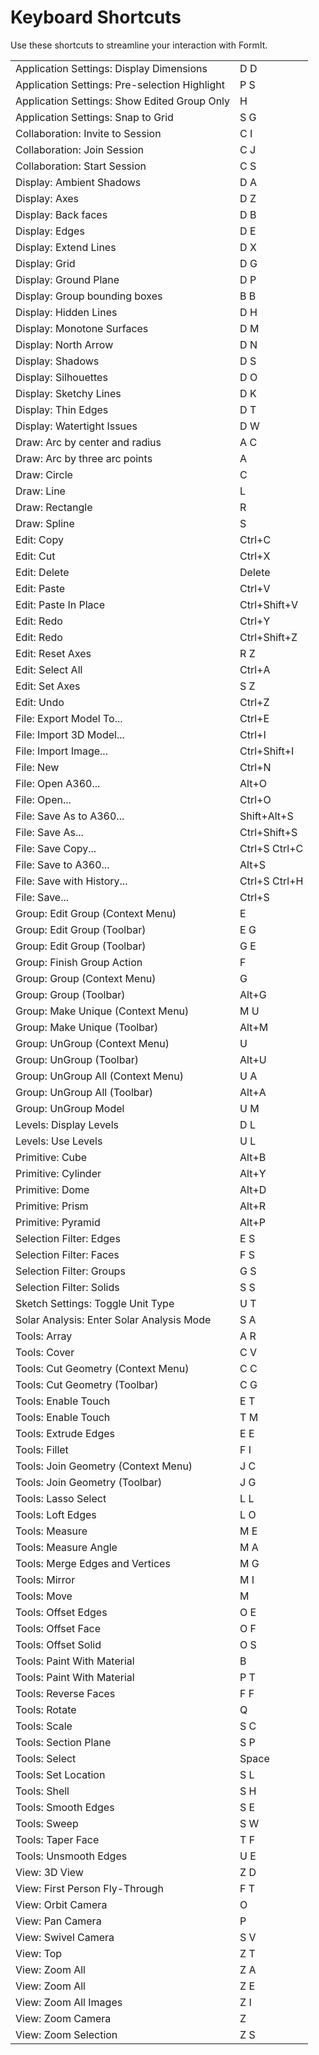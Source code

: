 # Keyboard Shortcuts

Use these shortcuts to streamline your interaction with FormIt.

|  |  |
| --- | --- |
| Application Settings: Display Dimensions | D D |
| Application Settings: Pre-selection Highlight | P S |
| Application Settings: Show Edited Group Only | H |
| Application Settings: Snap to Grid | S G |
| Collaboration: Invite to Session | C I |
| Collaboration: Join Session | C J |
| Collaboration: Start Session | C S |
| Display: Ambient Shadows | D A |
| Display: Axes | D Z |
| Display: Back faces | D B |
| Display: Edges | D E |
| Display: Extend Lines | D X |
| Display: Grid | D G |
| Display: Ground Plane | D P |
| Display: Group bounding boxes | B B |
| Display: Hidden Lines | D H |
| Display: Monotone Surfaces | D M |
| Display: North Arrow | D N |
| Display: Shadows | D S |
| Display: Silhouettes | D O |
| Display: Sketchy Lines | D K |
| Display: Thin Edges | D T |
| Display: Watertight Issues | D W |
| Draw: Arc by center and radius | A C |
| Draw: Arc by three arc points | A |
| Draw: Circle | C |
| Draw: Line | L |
| Draw: Rectangle | R |
| Draw: Spline | S |
| Edit: Copy | Ctrl+C |
| Edit: Cut | Ctrl+X |
| Edit: Delete | Delete |
| Edit: Paste | Ctrl+V |
| Edit: Paste In Place | Ctrl+Shift+V |
| Edit: Redo | Ctrl+Y |
| Edit: Redo | Ctrl+Shift+Z |
| Edit: Reset Axes | R Z |
| Edit: Select All | Ctrl+A |
| Edit: Set Axes | S Z |
| Edit: Undo | Ctrl+Z |
| File: Export Model To... | Ctrl+E |
| File: Import 3D Model... | Ctrl+I |
| File: Import Image... | Ctrl+Shift+I |
| File: New | Ctrl+N |
| File: Open A360... | Alt+O |
| File: Open... | Ctrl+O |
| File: Save As to A360... | Shift+Alt+S |
| File: Save As... | Ctrl+Shift+S |
| File: Save Copy... | Ctrl+S Ctrl+C |
| File: Save to A360... | Alt+S |
| File: Save with History... | Ctrl+S Ctrl+H |
| File: Save... | Ctrl+S |
| Group: Edit Group (Context Menu) | E |
| Group: Edit Group (Toolbar) | E G |
| Group: Edit Group (Toolbar) | G E |
| Group: Finish Group Action | F |
| Group: Group (Context Menu) | G |
| Group: Group (Toolbar) | Alt+G |
| Group: Make Unique (Context Menu) | M U |
| Group: Make Unique (Toolbar) | Alt+M |
| Group: UnGroup (Context Menu) | U |
| Group: UnGroup (Toolbar) | Alt+U |
| Group: UnGroup All (Context Menu) | U A |
| Group: UnGroup All (Toolbar) | Alt+A |
| Group: UnGroup Model | U M |
| Levels: Display Levels | D L |
| Levels: Use Levels | U L |
| Primitive: Cube | Alt+B |
| Primitive: Cylinder | Alt+Y |
| Primitive: Dome | Alt+D |
| Primitive: Prism | Alt+R |
| Primitive: Pyramid | Alt+P |
| Selection Filter: Edges | E S |
| Selection Filter: Faces | F S |
| Selection Filter: Groups | G S |
| Selection Filter: Solids | S S |
| Sketch Settings: Toggle Unit Type | U T |
| Solar Analysis: Enter Solar Analysis Mode | S A |
| Tools: Array | A R |
| Tools: Cover | C V |
| Tools: Cut Geometry (Context Menu) | C C |
| Tools: Cut Geometry (Toolbar) | C G |
| Tools: Enable Touch | E T |
| Tools: Enable Touch | T M |
| Tools: Extrude Edges | E E |
| Tools: Fillet | F I |
| Tools: Join Geometry (Context Menu) | J C |
| Tools: Join Geometry (Toolbar) | J G |
| Tools: Lasso Select | L L |
| Tools: Loft Edges | L O |
| Tools: Measure | M E |
| Tools: Measure Angle | M A |
| Tools: Merge Edges and Vertices | M G |
| Tools: Mirror | M I |
| Tools: Move | M |
| Tools: Offset Edges | O E |
| Tools: Offset Face | O F |
| Tools: Offset Solid | O S |
| Tools: Paint With Material | B |
| Tools: Paint With Material | P T |
| Tools: Reverse Faces | F F |
| Tools: Rotate | Q |
| Tools: Scale | S C |
| Tools: Section Plane | S P |
| Tools: Select | Space |
| Tools: Set Location | S L |
| Tools: Shell | S H |
| Tools: Smooth Edges | S E |
| Tools: Sweep | S W |
| Tools: Taper Face | T F |
| Tools: Unsmooth Edges | U E |
| View: 3D View | Z D |
| View: First Person Fly-Through | F T |
| View: Orbit Camera | O |
| View: Pan Camera | P |
| View: Swivel Camera | S V |
| View: Top | Z T |
| View: Zoom All | Z A |
| View: Zoom All | Z E |
| View: Zoom All Images | Z I |
| View: Zoom Camera | Z |
| View: Zoom Selection | Z S |
